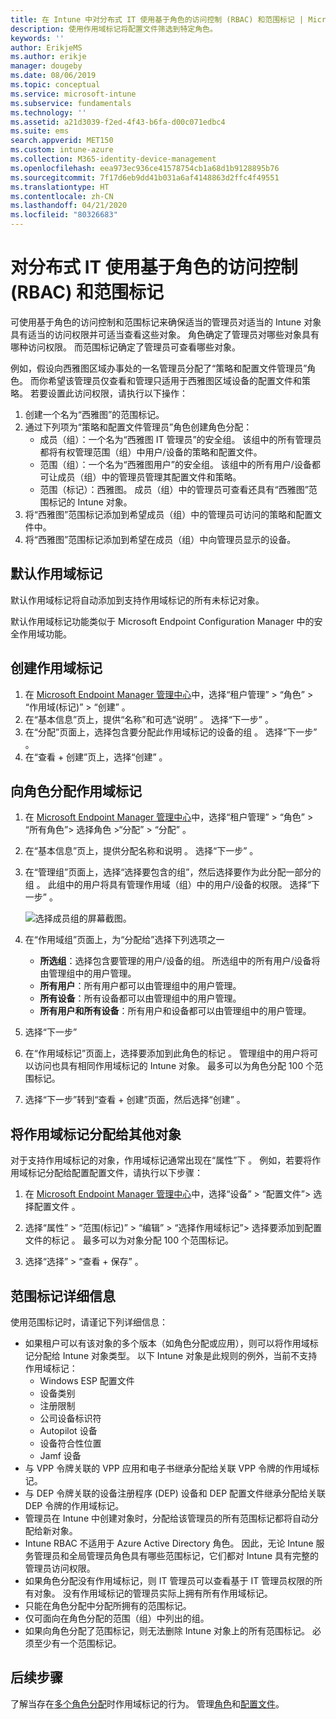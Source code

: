```yaml
---
title: 在 Intune 中对分布式 IT 使用基于角色的访问控制 (RBAC) 和范围标记 | Microsoft Docs
description: 使用作用域标记将配置文件筛选到特定角色。
keywords: ''
author: ErikjeMS
ms.author: erikje
manager: dougeby
ms.date: 08/06/2019
ms.topic: conceptual
ms.service: microsoft-intune
ms.subservice: fundamentals
ms.technology: ''
ms.assetid: a21d3039-f2ed-4f43-b6fa-d00c071edbc4
ms.suite: ems
search.appverid: MET150
ms.custom: intune-azure
ms.collection: M365-identity-device-management
ms.openlocfilehash: eea973ec936ce41578754cb1a68d1b9128895b76
ms.sourcegitcommit: 7f17d6eb9dd41b031a6af4148863d2ffc4f49551
ms.translationtype: HT
ms.contentlocale: zh-CN
ms.lasthandoff: 04/21/2020
ms.locfileid: "80326683"
---
```

# <a name="use-role-based-access-control-rbac-and-scope-tags-for-distributed-it"></a>对分布式 IT 使用基于角色的访问控制 (RBAC) 和范围标记

可使用基于角色的访问控制和范围标记来确保适当的管理员对适当的 Intune 对象具有适当的访问权限并可适当查看这些对象。 角色确定了管理员对哪些对象具有哪种访问权限。 而范围标记确定了管理员可查看哪些对象。

例如，假设向西雅图区域办事处的一名管理员分配了“策略和配置文件管理员”角色。 而你希望该管理员仅查看和管理只适用于西雅图区域设备的配置文件和策略。 若要设置此访问权限，请执行以下操作：

1. 创建一个名为“西雅图”的范围标记。
2. 通过下列项为“策略和配置文件管理员”角色创建角色分配： 
    - 成员（组）：一个名为“西雅图 IT 管理员”的安全组。 该组中的所有管理员都将有权管理范围（组）中用户/设备的策略和配置文件。
    - 范围（组）：一个名为“西雅图用户”的安全组。 该组中的所有用户/设备都可让成员（组）中的管理员管理其配置文件和策略。 
    - 范围（标记）：西雅图。 成员（组）中的管理员可查看还具有“西雅图”范围标记的 Intune 对象。
3. 将“西雅图”范围标记添加到希望成员（组）中的管理员可访问的策略和配置文件中。
4. 将“西雅图”范围标记添加到希望在成员（组）中向管理员显示的设备。 

## <a name="default-scope-tag"></a>默认作用域标记
默认作用域标记将自动添加到支持作用域标记的所有未标记对象。

默认作用域标记功能类似于 Microsoft Endpoint Configuration Manager 中的安全作用域功能。 

## <a name="to-create-a-scope-tag"></a>创建作用域标记

1. 在 [Microsoft Endpoint Manager 管理中心](https://go.microsoft.com/fwlink/?linkid=2109431)中，选择“租户管理” > “角色” > “作用域(标记)” > “创建”     。
2. 在“基本信息”页上，提供“名称”和可选“说明”    。 选择“下一步”  。
3. 在“分配”页面上，选择包含要分配此作用域标记的设备的组  。 选择“下一步”  。
4. 在“查看 + 创建”页上，选择“创建”   。

## <a name="to-assign-a-scope-tag-to-a-role"></a>向角色分配作用域标记

1. 在 [Microsoft Endpoint Manager 管理中心](https://go.microsoft.com/fwlink/?linkid=2109431)中，选择“租户管理” > “角色” > “所有角色”> 选择角色 >“分配” > “分配”      。
2. 在“基本信息”页上，提供分配名称和说明    。 选择“下一步”  。
3. 在“管理组”页面上，选择“选择要包含的组”，然后选择要作为此分配一部分的组   。 此组中的用户将具有管理作用域（组）中的用户/设备的权限。 选择“下一步”  。

    ![选择成员组的屏幕截图。](./media/scope-tags/select-member-groups.png)

4. 在“作用域组”页面上，为“分配给”选择下列选项之一  
    - **所选组**：选择包含要管理的用户/设备的组。 所选组中的所有用户/设备将由管理组中的用户管理。
    - **所有用户**：所有用户都可以由管理组中的用户管理。
    - **所有设备**：所有设备都可以由管理组中的用户管理。
    - **所有用户和所有设备**：所有用户和设备都可以由管理组中的用户管理。

5. 选择“下一步” 
6. 在“作用域标记”页面上，选择要添加到此角色的标记  。 管理组中的用户将可以访问也具有相同作用域标记的 Intune 对象。 最多可以为角色分配 100 个范围标记。
7. 选择“下一步”转到“查看 + 创建”页面，然后选择“创建”    。

## <a name="assign-scope-tags-to-other-objects"></a>将作用域标记分配给其他对象

对于支持作用域标记的对象，作用域标记通常出现在“属性”下  。 例如，若要将作用域标记分配给配置配置文件，请执行以下步骤：

1. 在 [Microsoft Endpoint Manager 管理中心](https://go.microsoft.com/fwlink/?linkid=2109431)中，选择“设备” > “配置文件”> 选择配置文件   。

2. 选择“属性” > “范围(标记)” > “编辑” > “选择作用域标记”> 选择要添加到配置文件的标记     。 最多可以为对象分配 100 个范围标记。
4. 选择“选择” > “查看 + 保存”   。

## <a name="scope-tag-details"></a>范围标记详细信息
使用范围标记时，请谨记下列详细信息： 

- 如果租户可以有该对象的多个版本（如角色分配或应用），则可以将作用域标记分配给 Intune 对象类型。
  以下 Intune 对象是此规则的例外，当前不支持作用域标记：
    - Windows ESP 配置文件
    - 设备类别
    - 注册限制
    - 公司设备标识符
    - Autopilot 设备
    - 设备符合性位置
    - Jamf 设备
- 与 VPP 令牌关联的 VPP 应用和电子书继承分配给关联 VPP 令牌的作用域标记。
- 与 DEP 令牌关联的设备注册程序 (DEP) 设备和 DEP 配置文件继承分配给关联 DEP 令牌的作用域标记。
- 管理员在 Intune 中创建对象时，分配给该管理员的所有范围标记都将自动分配给新对象。
- Intune RBAC 不适用于 Azure Active Directory 角色。 因此，无论 Intune 服务管理员和全局管理员角色具有哪些范围标记，它们都对 Intune 具有完整的管理员访问权限。
- 如果角色分配没有作用域标记，则 IT 管理员可以查看基于 IT 管理员权限的所有对象。 没有作用域标记的管理员实际上拥有所有作用域标记。
- 只能在角色分配中分配所拥有的范围标记。
- 仅可面向在角色分配的范围（组）中列出的组。
- 如果向角色分配了范围标记，则无法删除 Intune 对象上的所有范围标记。 必须至少有一个范围标记。

## <a name="next-steps"></a>后续步骤

了解当存在[多个角色分配](role-based-access-control.md#multiple-role-assignments)时作用域标记的行为。
管理[角色](role-based-access-control.md)和[配置文件](../configuration/device-profile-assign.md)。


